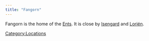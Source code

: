 ```yaml
---
title: "Fangorn"
---
```


Fangorn is the home of the [Ents](Ent "wikilink"). It is close by
[Isengard](Isengard "wikilink") and [Lorién](Lorién "wikilink").

[Category:Locations](Category:Locations "wikilink")